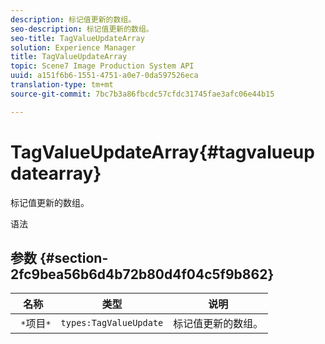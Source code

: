 ```yaml
---
description: 标记值更新的数组。
seo-description: 标记值更新的数组。
seo-title: TagValueUpdateArray
solution: Experience Manager
title: TagValueUpdateArray
topic: Scene7 Image Production System API
uuid: a151f6b6-1551-4751-a0e7-0da597526eca
translation-type: tm+mt
source-git-commit: 7bc7b3a86fbcdc57cfdc31745fae3afc06e44b15

---
```



# TagValueUpdateArray{#tagvalueupdatearray}

标记值更新的数组。

语法

## 参数 {#section-2fc9bea56b6d4b72b80d4f04c5f9b862}

| 名称 | 类型 | 说明 |
|---|---|---|
| ` *`项目`*` | `types:TagValueUpdate` | 标记值更新的数组。 |

